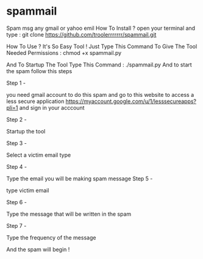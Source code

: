 # spammail
Spam msg any gmail or yahoo emil
 How To Install ?
 open your terminal and type : git clone https://github.com/troolerrrrrrr/spammail.git

How To Use ?
It's So Easy Tool ! 
Just Type This Command To Give The Tool Needed Permissions :
chmod +x spammail.py

And To Startup The Tool Type This Command :
./spammail.py
And to start the spam 
follow this steps

Step 1 -

you need gmail account to do this spam
and go to this website to access a less secure application
https://myaccount.google.com/u/1/lesssecureapps?pli=1
and sign in your acccount

Step 2 - 

Startup the tool

Step 3 - 

Select a victim email type

Step 4 - 

Type the email you will be making spam message
Step 5 -

type victim email

Step 6 - 

Type the message that will be written in the spam

Step 7 -

Type the frequency of the message

And the spam will begin !
